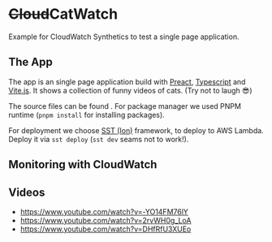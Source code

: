 # ~~Cloud~~CatWatch

Example for CloudWatch Synthetics to test a single page application.

## The App

The app is an single page application build with [Preact](https://preactjs.com), [Typescript](https://www.typescriptlang.org) and [Vite.js](https://vitejs.dev). It shows a collection of funny videos of cats. (Try not to laugh 😎)

The source files can be found . For package manager we used PNPM runtime (`pnpm install` for installing packages).

For deployment we choose [SST (Ion)](https://ion.sst.dev) framework, to deploy to AWS Lambda. Deploy it via `sst deploy` (`sst dev` seams not to work!).

## Monitoring with CloudWatch

## Videos

- https://www.youtube.com/watch?v=-YO14FM76lY
- https://www.youtube.com/watch?v=2rvWH0g_LoA
- https://www.youtube.com/watch?v=DHfRfU3XUEo
